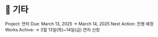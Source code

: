 # 🚩 기타

Project: 연차
Due: March 13, 2025 → March 14, 2025
Next Action: 진행 예정
Works Achive: → 3월 13일(목)~14일(금) 연차 신청